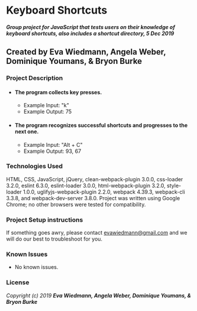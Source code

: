 # Keyboard Shortcuts

#### _Group project for JavaScript that tests users on their knowledge of keyboard shortcuts, also includes a shortcut directory, 5 Dec 2019_

## Created by Eva Wiedmann, Angela Weber, Dominique Youmans, & Bryon Burke

### Project Description

* ####  The program collects key presses.
  - Example Input: "k"
  - Example Output: 75

* ####  The program recognizes successful shortcuts and progresses to the next one.
  - Example Input: "Alt + C"
  - Example Output: 93, 67

### Technologies Used
HTML, CSS, JavaScript, jQuery, clean-webpack-plugin 3.0.0, css-loader 3.2.0, eslint 6.3.0, eslint-loader 3.0.0, html-webpack-plugin 3.2.0, style-loader 1.0.0, uglifyjs-webpack-plugin 2.2.0, webpack 4.39.3, webpack-cli 3.3.8, and webpack-dev-server 3.8.0.
Project was written using Google Chrome; no other browsers were tested for compatibility.

### Project Setup instructions
If something goes awry, please contact <evawiedmann@gmail.com> and we will do our best to troubleshoot for you.

### Known Issues
* No known issues.

### License

_Copyright (c) 2019 **Eva Wiedmann, Angela Weber, Dominique Youmans, & Bryon Burke**_
